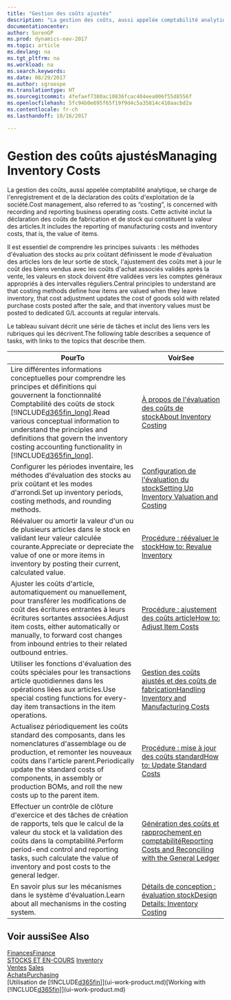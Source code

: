 ```yaml
---
title: "Gestion des coûts ajustés"
description: "La gestion des coûts, aussi appelée comptabilité analytique, se charge de l'enregistrement et de la déclaration des coûts d'exploitation de la société. Cette activité inclut la déclaration des coûts de fabrication et de stock qui constituent la valeur des articles."
documentationcenter: 
author: SorenGP
ms.prod: dynamics-nav-2017
ms.topic: article
ms.devlang: na
ms.tgt_pltfrm: na
ms.workload: na
ms.search.keywords: 
ms.date: 08/29/2017
ms.author: sgroespe
ms.translationtype: HT
ms.sourcegitcommit: 4fefaef7380ac10836fcac404eea006f55d8556f
ms.openlocfilehash: 5fc94b0e695f65f19f9d4c5a35814c410aacbd2a
ms.contentlocale: fr-ch
ms.lasthandoff: 10/16/2017

---
```

# <a name="managing-inventory-costs"></a><span data-ttu-id="51143-104">Gestion des coûts ajustés</span><span class="sxs-lookup"><span data-stu-id="51143-104">Managing Inventory Costs</span></span>
<span data-ttu-id="51143-105">La gestion des coûts, aussi appelée comptabilité analytique, se charge de l'enregistrement et de la déclaration des coûts d'exploitation de la société.</span><span class="sxs-lookup"><span data-stu-id="51143-105">Cost management, also referred to as “costing”, is concerned with recording and reporting business operating costs.</span></span> <span data-ttu-id="51143-106">Cette activité inclut la déclaration des coûts de fabrication et de stock qui constituent la valeur des articles.</span><span class="sxs-lookup"><span data-stu-id="51143-106">It includes the reporting of manufacturing costs and inventory costs, that is, the value of items.</span></span>   

<span data-ttu-id="51143-107">Il est essentiel de comprendre les principes suivants : les méthodes d'évaluation des stocks au prix coûtant définissent le mode d'évaluation des articles lors de leur sortie de stock, l'ajustement des coûts met à jour le coût des biens vendus avec les coûts d'achat associés validés après la vente, les valeurs en stock doivent être validées vers les comptes généraux appropriés à des intervalles réguliers.</span><span class="sxs-lookup"><span data-stu-id="51143-107">Central principles to understand are that costing methods define how items are valued when they leave inventory, that cost adjustment updates the cost of goods sold with related purchase costs posted after the sale, and that inventory values must be posted to dedicated G/L accounts at regular intervals.</span></span>

<span data-ttu-id="51143-108">Le tableau suivant décrit une série de tâches et inclut des liens vers les rubriques qui les décrivent.</span><span class="sxs-lookup"><span data-stu-id="51143-108">The following table describes a sequence of tasks, with links to the topics that describe them.</span></span>

|<span data-ttu-id="51143-109">**Pour**</span><span class="sxs-lookup"><span data-stu-id="51143-109">**To**</span></span>|<span data-ttu-id="51143-110">**Voir**</span><span class="sxs-lookup"><span data-stu-id="51143-110">**See**</span></span>|  
|------------|-------------|  
|<span data-ttu-id="51143-111">Lire différentes informations conceptuelles pour comprendre les principes et définitions qui gouvernent la fonctionnalité Comptabilité des coûts de stock [!INCLUDE[d365fin_long](includes/d365fin_long_md.md)].</span><span class="sxs-lookup"><span data-stu-id="51143-111">Read various conceptual information to understand the principles and definitions that govern the inventory costing accounting functionality in [!INCLUDE[d365fin_long](includes/d365fin_long_md.md)].</span></span>|[<span data-ttu-id="51143-112">À propos de l'évaluation des coûts de stock</span><span class="sxs-lookup"><span data-stu-id="51143-112">About Inventory Costing</span></span>](finance-learn-about-costing.md)|  
|<span data-ttu-id="51143-113">Configurer les périodes inventaire, les méthodes d'évaluation des stocks au prix coûtant et les modes d'arrondi.</span><span class="sxs-lookup"><span data-stu-id="51143-113">Set up inventory periods, costing methods, and rounding methods.</span></span>|[<span data-ttu-id="51143-114">Configuration de l'évaluation du stock</span><span class="sxs-lookup"><span data-stu-id="51143-114">Setting Up Inventory Valuation and Costing</span></span>](finance-set-up-inventory-valuation-and-costing.md)|
|<span data-ttu-id="51143-115">Réévaluer ou amortir la valeur d'un ou de plusieurs articles dans le stock en validant leur valeur calculée courante.</span><span class="sxs-lookup"><span data-stu-id="51143-115">Appreciate or depreciate the value of one or more items in inventory by posting their current, calculated value.</span></span>|[<span data-ttu-id="51143-116">Procédure : réévaluer le stock</span><span class="sxs-lookup"><span data-stu-id="51143-116">How to: Revalue Inventory</span></span>](inventory-how-revalue-inventory.md)|
|<span data-ttu-id="51143-117">Ajuster les coûts d'article, automatiquement ou manuellement, pour transférer les modifications de coût des écritures entrantes à leurs écritures sortantes associées.</span><span class="sxs-lookup"><span data-stu-id="51143-117">Adjust item costs, either automatically or manually, to forward cost changes from inbound entries to their related outbound entries.</span></span>|[<span data-ttu-id="51143-118">Procédure : ajustement des coûts article</span><span class="sxs-lookup"><span data-stu-id="51143-118">How to: Adjust Item Costs</span></span>](inventory-how-adjust-item-costs.md)|
|<span data-ttu-id="51143-119">Utiliser les fonctions d'évaluation des coûts spéciales pour les transactions article quotidiennes dans les opérations liées aux articles.</span><span class="sxs-lookup"><span data-stu-id="51143-119">Use special costing functions for every-day item transactions in the item operations.</span></span>|[<span data-ttu-id="51143-120">Gestion des coûts ajustés et des coûts de fabrication</span><span class="sxs-lookup"><span data-stu-id="51143-120">Handling Inventory and Manufacturing Costs</span></span>](finance-handle-inventory-and-manufacturing-costs.md)|  
|<span data-ttu-id="51143-121">Actualisez périodiquement les coûts standard des composants, dans les nomenclatures d'assemblage ou de production, et remonter les nouveaux coûts dans l'article parent.</span><span class="sxs-lookup"><span data-stu-id="51143-121">Periodically update the standard costs of components, in assembly or production BOMs, and roll the new costs up to the parent item.</span></span>|[<span data-ttu-id="51143-122">Procédure : mise à jour des coûts standard</span><span class="sxs-lookup"><span data-stu-id="51143-122">How to: Update Standard Costs</span></span>](finance-how-to-update-standard-costs.md)|
|<span data-ttu-id="51143-123">Effectuer un contrôle de clôture d'exercice et des tâches de création de rapports, tels que le calcul de la valeur du stock et la validation des coûts dans la comptabilité.</span><span class="sxs-lookup"><span data-stu-id="51143-123">Perform period-end control and reporting tasks, such calculate the value of inventory and post costs to the general ledger.</span></span>|[<span data-ttu-id="51143-124">Génération des coûts et rapprochement en comptabilité</span><span class="sxs-lookup"><span data-stu-id="51143-124">Reporting Costs and Reconciling with the General Ledger</span></span>](finance-report-costs-and-reconcile-with-the-general-ledger.md)|  
|<span data-ttu-id="51143-125">En savoir plus sur les mécanismes dans le système d'évaluation.</span><span class="sxs-lookup"><span data-stu-id="51143-125">Learn about all mechanisms in the costing system.</span></span>|[<span data-ttu-id="51143-126">Détails de conception : évaluation stock</span><span class="sxs-lookup"><span data-stu-id="51143-126">Design Details: Inventory Costing</span></span>](design-details-inventory-costing.md)|  

## <a name="see-also"></a><span data-ttu-id="51143-127">Voir aussi</span><span class="sxs-lookup"><span data-stu-id="51143-127">See Also</span></span>  
 [<span data-ttu-id="51143-128">Finances</span><span class="sxs-lookup"><span data-stu-id="51143-128">Finance</span></span>](finance.md)  
 <span data-ttu-id="51143-129">[STOCKS ET EN-COURS](inventory-manage-inventory.md) </span><span class="sxs-lookup"><span data-stu-id="51143-129">[Inventory](inventory-manage-inventory.md) </span></span>  
 <span data-ttu-id="51143-130">[Ventes](sales-manage-sales.md) </span><span class="sxs-lookup"><span data-stu-id="51143-130">[Sales](sales-manage-sales.md) </span></span>  
 [<span data-ttu-id="51143-131">Achats</span><span class="sxs-lookup"><span data-stu-id="51143-131">Purchasing</span></span>](purchasing-manage-purchasing.md)  
 <span data-ttu-id="51143-132">[Utilisation de [!INCLUDE[d365fin](includes/d365fin_md.md)]](ui-work-product.md)</span><span class="sxs-lookup"><span data-stu-id="51143-132">[Working with [!INCLUDE[d365fin](includes/d365fin_md.md)]](ui-work-product.md)</span></span>

